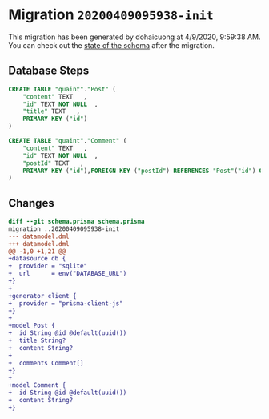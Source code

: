 # Migration `20200409095938-init`

This migration has been generated by dohaicuong at 4/9/2020, 9:59:38 AM.
You can check out the [state of the schema](./schema.prisma) after the migration.

## Database Steps

```sql
CREATE TABLE "quaint"."Post" (
    "content" TEXT   ,
    "id" TEXT NOT NULL  ,
    "title" TEXT   ,
    PRIMARY KEY ("id")
) 

CREATE TABLE "quaint"."Comment" (
    "content" TEXT   ,
    "id" TEXT NOT NULL  ,
    "postId" TEXT   ,
    PRIMARY KEY ("id"),FOREIGN KEY ("postId") REFERENCES "Post"("id") ON DELETE SET NULL ON UPDATE CASCADE
) 
```

## Changes

```diff
diff --git schema.prisma schema.prisma
migration ..20200409095938-init
--- datamodel.dml
+++ datamodel.dml
@@ -1,0 +1,21 @@
+datasource db {
+  provider = "sqlite"
+  url      = env("DATABASE_URL")
+}
+
+generator client {
+  provider = "prisma-client-js"
+}
+
+model Post {
+  id String @id @default(uuid())
+  title String?
+  content String?
+
+  comments Comment[]
+}
+
+model Comment {
+  id String @id @default(uuid())
+  content String?
+}
```


